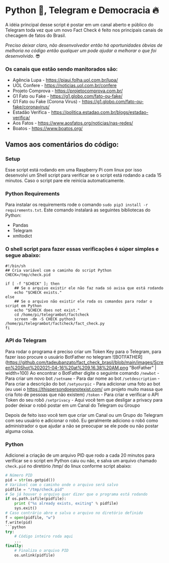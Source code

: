 # Python :snake:, Telegram e Democracia :fire:

A idéia principal desse script é postar em um canal aberto e público do Telegram toda vez que um novo Fact Check é feito nos principais canais de checagem de fatos do Brasil.

*Preciso deixar claro, não desenvolvedor então há oportunidades óbvias de melhoria no código então qualquer um pode ajudar a melhorar o que foi desenvolvido*. :sunglasses:

### Os canais que estão sendo manitorados são:
- Agência Lupa - https://piaui.folha.uol.com.br/lupa/
- UOL Confere - https://noticias.uol.com.br/confere
- Projeto Comprova - https://projetocomprova.com.br/
- G1 Fato ou Fake - https://g1.globo.com/fato-ou-fake/
- G1 Fato ou Fake (Corona Virus) - https://g1.globo.com/fato-ou-fake/coronavirus/
- Estadão Verifica - https://politica.estadao.com.br/blogs/estadao-verifica/
- Aos Fatos - https://www.aosfatos.org/noticias/nas-redes/
- Boatos - https://www.boatos.org/

## Vamos aos comentários do código:
### Setup
Esse script está rodando em uma Raspberry Pi com linux por isso desenvolvi um Shell script para verificar se o script está rodando a cada 15 minutos. Caso o script pare ele reinicia automaticamente.

### Python Requirements
Para instalar os requirements rode o comando `sudo pip3 install -r requirements.txt`.
Este comando instalará as seguintes bibliotecas do Python:
- Pandas
- Telegram
- xmltodict

### O shell script para fazer essas verificações é súper simples e segue abaixo:
```shell
#!/bin/sh
## Cria variável com o caminho do script Python
CHECK=/tmp/check.pid

if [ -f "$CHECK" ]; then
    ## Se o arquivo existir ele não faz nada só avisa que está rodando
    echo "$CHECK exists."
else
    ## Se o arquivo não existir ele roda os comandos para rodar o script em Python
    echo "$CHECK does not exist."
    cd /home/pi/telegrambot/factcheck
    screen -dm -S CHECK python3 /home/pi/telegrambot/factcheck/fact_check.py
fi

```
### API do Telegram
Para rodar o programa é preciso criar um Token Key para o Telegram, para fazer isso procure o usuário BotFather no telegram
![BOTFATHER](https://github.com/tadeubanzato/fact_check_brasil/blob/main/images/Screen%20Shot%202021-04-16%20at%209.16.38%20AM.png "BotFather" | width=100)
Ao encontrar o BotFather digite o seguinte comando
`/newbot` - Para criar um novo bot
`/setname` - Para dar nome ao bot
`/setdescription` - Para criar a descrição do bot
`/setyourpic` - Para adicionar uma foto ao bot (eu usei o https://thispersondoesnotexist.com/ um projeto muito massa que cria foto de pessoas que não existem)
`/token` - Para criar e verificar o API Token do seu robô
`/setprivacy` - Aqui você tem que desligar a privacy para poder deixar o robô postar em um Canal do Telegram ou Groupo

Depois de feito isso você tem que criar um Canal ou um Grupo do Telegram com seu usuário e adicionar o robô. Eu geralmente adiciono o robô como administrador o que ajudar a não se preocupar se ele pode ou não postar alguma coisa.

### Python
Adicionei a criação de um arquivo PID que rodo a cada 20 minutos para verificar se o script em Python caiu ou não, e salva um arquivo chamado `check.pid` no diretório /tmp/ do linux conforme script abaixo:
```python
# Número PID
pid = str(os.getpid())
# Variável com o caminho onde o arquivo será salvo
pidfile = "/tmp/check.pid"
# Se já houver o arquivo quer dizer que o programa está rodando
if os.path.isfile(pidfile):
    print ("%s already exists, exiting" % pidfile)
    sys.exit()
# Caso contrário abre e salva o arquivo no diretório definido
f = open(pidfile, "w")
f.write(pid)
```python
try:
	# Código inteiro roda aqui
	...
finally:
	# Finaliza o arquivo PID
	os.unlink(pidfile)
```

